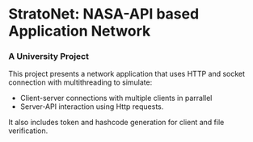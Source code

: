 # StratoNet: NASA-API based Application Network

### A University Project

This project presents a network application that uses HTTP and socket connection with multithreading to simulate:
- Client-server connections with multiple clients in parrallel
- Server-API interaction using Http requests.

It also includes token and hashcode generation for client and file verification.
